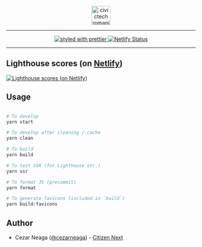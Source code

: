 <p align="center">
  <a href="https://github.com/civictechro" title="civictech romania">
    <img
      src="https://civictech.ro/public/images/civictech_logo.svg"
      height="50"
      alt="civictech romania"
    />
  </a>
</p>

---

<p align="center">
  <!-- <a href="https://circleci.com/gh/civictechro">
    <img
      src="https://circleci.com/gh/civictechro.svg?style=svg&circle-token="
      alt="CircleCI"
    />
  </a> -->
  <!-- this works with Circle CI -->
  <!-- <a href="https://greenkeeper.io/">
    <img
      src="https://badges.greenkeeper.io/fabe/gatsby-universal.svg"
      alt="Greenkeeper badge"
    />
  </a> -->
  <a href="https://github.com/prettier/prettier">
    <img
      src="https://img.shields.io/badge/styled_with-prettier-ff69b4.svg"
      alt="styled with prettier"
    />
  </a>

  <a href="https://app.netlify.com/sites/civictechro/deploys">
    <img
      src="https://api.netlify.com/api/v1/badges/b45fad82-0cbe-4f3d-96d4-5f342ecf294c/deploy-status"
      alt="Netlify Status"
    />
  </a>
</p>

---

## Lighthouse scores (on [Netlify](https://netlify.com))

[![Lighthouse scores (on Netlify)](https://lighthouse.now.sh/?perf=100&pwa=100&a11y=100&bp=100&seo=100)](https://circleci.com/gh/civictechro/civictechro)

## Usage

```bash

# To develop
yarn start

# To develop after cleaning /.cache
yarn clean

# To build
yarn build

# To test SSR (for Lighthouse etc.)
yarn ssr

# To format JS (precommit)
yarn format

# To generate favicons (included in `build`)
yarn build:favicons
```

## Author

- Cezar Neaga ([@cezarneaga](https://twitter.com/cezarneaga)) - [Citizen Next](https://citizennext.ro)
